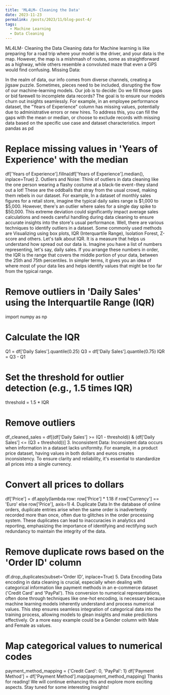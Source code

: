 ```yaml
---
title: 'ML4LM— Cleaning the Data'
date: 2023-11-23
permalink: /posts/2023/11/blog-post-4/
tags:
  - Machine Learning
  - Data Cleaning
---
```


ML4LM- Cleaning the Data
Cleaning data for Machine learning is like preparing for a road trip where your model is the driver, and your data is the map. However, the map is a mishmash of routes, some as straightforward as a highway, while others resemble a convoluted maze that even a GPS would find confusing.
Missing Data:

In the realm of data, our info comes from diverse channels, creating a jigsaw puzzle. Sometimes, pieces need to be included, disrupting the flow of our machine-learning models. Our job is to decide: Do we fill those gaps or bid farewell to incomplete data records? The goal is to ensure our models churn out insights seamlessly.
For example, in an employee performance dataset, the "Years of Experience" column has missing values, potentially due to administrative errors or new hires. To address this, you can fill the gaps with the mean or median, or choose to exclude records with missing data based on the specific use case and dataset characteristics.
import pandas as pd

# Replace missing values in 'Years of Experience' with the median
df['Years of Experience'].fillna(df['Years of Experience'].median(), inplace=True)
2. Outliers and Noise:
Think of outliers in data cleaning like the one person wearing a flashy costume at a black-tie event - they stand out a lot! These are the oddballs that stray from the usual crowd, making them rebels in our dataset.
For example, In a dataset of monthly sales figures for a retail store, imagine the typical daily sales range is $1,000 to $5,000. However, there's an outlier where sales for a single day spike to $50,000. This extreme deviation could significantly impact average sales calculations and needs careful handling during data cleaning to ensure accurate insights into the store's usual performance.
Well, there are various techniques to identify outliers in a dataset. Some commonly used methods are Visualizing using box plots, IQR (Interquartile Range), Isolation Forest, Z-score and others.
Let's talk about IQR. It is a measure that helps us understand how spread out our data is. Imagine you have a list of numbers representing, let's say, daily sales. If you arrange these numbers in order, the IQR is the range that covers the middle portion of your data, between the 25th and 75th percentiles. In simpler terms, it gives you an idea of where most of your data lies and helps identify values that might be too far from the typical range.
# Remove outliers in 'Daily Sales' using the Interquartile Range (IQR)
import numpy as np

# Calculate the IQR
Q1 = df['Daily Sales'].quantile(0.25)
Q3 = df['Daily Sales'].quantile(0.75)
IQR = Q3 - Q1

# Set the threshold for outlier detection (e.g., 1.5 times IQR)
threshold = 1.5 * IQR

# Remove outliers
df_cleaned_sales = df[(df['Daily Sales'] >= (Q1 - threshold)) & (df['Daily Sales'] <= (Q3 + threshold))]
3. Inconsistent Data:
Inconsistent data occurs when information in a dataset lacks uniformity. For example, in a product price dataset, having values in both dollars and euros creates inconsistency. To ensure clarity and reliability, it's essential to standardize all prices into a single currency.
# Convert all prices to dollars
df['Price'] = df.apply(lambda row: row['Price'] * 1.18 if row['Currency'] == 'Euro' else row['Price'], axis=1)
4. Duplicate Data
In the database of online orders, duplicate entries arise when the same order is inadvertently recorded more than once, often due to glitches in the order processing system. These duplicates can lead to inaccuracies in analytics and reporting, emphasizing the importance of identifying and rectifying such redundancy to maintain the integrity of the data.
# Remove duplicate rows based on the 'Order ID' column
df.drop_duplicates(subset='Order ID', inplace=True)
5. Data Encoding
Data encoding in data cleaning is crucial, especially when dealing with categorical information like payment methods in an e-commerce dataset ('Credit Card' and 'PayPal'). This conversion to numerical representations, often done through techniques like one-hot encoding, is necessary because machine learning models inherently understand and process numerical values. This step ensures seamless integration of categorical data into the training process, allowing models to glean insights and make predictions effectively. Or a more easy example could be a Gender column with Male and Female as values.
# Map categorical values to numerical codes
payment_method_mapping = {'Credit Card': 0, 'PayPal': 1}
df['Payment Method'] = df['Payment Method'].map(payment_method_mapping)
Thanks for reading! We will continue enhancing this and explore more exciting aspects. Stay tuned for some interesting insights!